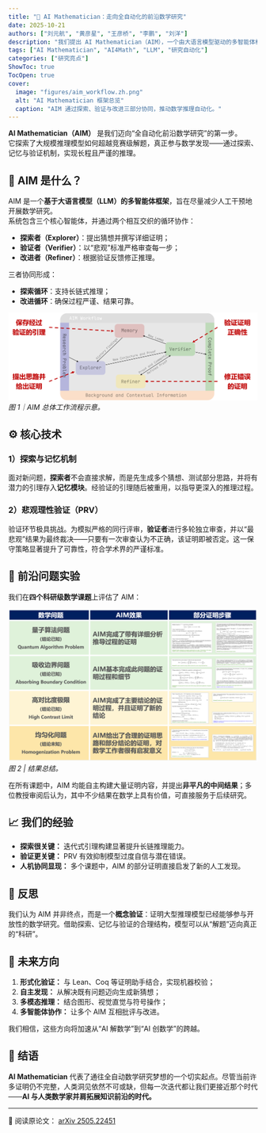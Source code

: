 ```yaml
---
title: "🧮 AI Mathematician：走向全自动化的前沿数学研究"
date: 2025-10-21
authors: ["刘元航", "黄彦星", "王彦桥", "李鹏", "刘洋"]
description: "我们提出 AI Mathematician（AIM），一个由大语言模型驱动的多智能体框架，从“解题”走向“做科研”。"
tags: ["AI Mathematician", "AI4Math", "LLM", "研究自动化"]
categories: ["研究亮点"]
ShowToc: true
TocOpen: true
cover:
  image: "figures/aim_workflow.zh.png"
  alt: "AI Mathematician 框架总览"
  caption: "AIM 通过探索、验证与改进三部分协同，推动数学推理自动化。"
---
```


**AI Mathematician（AIM）** 是我们迈向“全自动化前沿数学研究”的第一步。  
它探索了大规模推理模型如何超越竞赛级解题，真正参与数学发现——通过探索、记忆与验证机制，实现长程且严谨的推理。

<!--more-->

## 🧠 AIM 是什么？

AIM 是一个**基于大语言模型（LLM）的多智能体框架**，旨在尽量减少人工干预地开展数学研究。  
系统包含三个核心智能体，并通过两个相互交织的循环协作：

- **探索者（Explorer）**：提出猜想并撰写详细证明；  
- **验证者（Verifier）**：以“悲观”标准严格审查每一步；  
- **改进者（Refiner）**：根据验证反馈修正推理。

三者协同形成：
- **探索循环**：支持长链式推理；  
- **改进循环**：确保过程严谨、结果可靠。

![AIM 工作流程](figures/aim_workflow.zh.png)
*图 1｜AIM 总体工作流程示意。*

## ⚙️ 核心技术

### 1）探索与记忆机制
面对新问题，**探索者**不会直接求解，而是先生成多个猜想、测试部分思路，并将有潜力的引理存入**记忆模块**。经验证的引理随后被重用，以指导更深入的推理过程。

### 2）悲观理性验证（PRV）
验证环节极具挑战。为模拟严格的同行评审，**验证者**进行多轮独立审查，并以“最悲观”结果为最终裁决——只要有一次审查认为不正确，该证明即被否定。这一保守策略显著提升了可靠性，符合学术界的严谨标准。

## 🧩 前沿问题实验

我们在**四个科研级数学课题**上评估了 AIM：

![结果总结](figures/results-summary.zh.png)
*图 2 | 结果总结。*


在所有课题中，AIM 均能自主构建大量证明内容，并提出**非平凡的中间结果**；多位教授审阅后认为，其中不少结果在数学上具有价值，可直接服务于后续研究。

## 📈 我们的经验

- **探索很关键：** 迭代式引理构建显著提升长链推理能力。  
- **验证更关键：** PRV 有效抑制模型过度自信与潜在错误。  
- **人机协同显现：** 多个课题中，AIM 的部分证明直接启发了新的人工发现。

## 💬 反思

我们认为 AIM 并非终点，而是一个**概念验证**：证明大型推理模型已经能够参与开放性的数学研究。借助探索、记忆与验证的合理结构，模型可以从“解题”迈向真正的“科研”。

## 🔮 未来方向

1. **形式化验证：** 与 Lean、Coq 等证明助手结合，实现机器校验；  
2. **自主发现：** 从解决既有问题迈向生成新猜想；  
3. **多模态推理：** 结合图形、视觉直觉与符号操作；  
4. **多智能体协作：** 让多个 AIM 互相批评与改进。

我们相信，这些方向将加速从“AI 解数学”到“AI 创数学”的跨越。

## 🌟 结语

**AI Mathematician** 代表了通往全自动数学研究梦想的一个切实起点。尽管当前许多证明仍不完整，人类洞见依然不可或缺，但每一次迭代都让我们更接近那个时代——**AI 与人类数学家并肩拓展知识前沿的时代。**

---

📄 阅读原论文： [arXiv 2505.22451](https://arxiv.org/abs/2505.22451)

